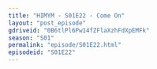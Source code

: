 ```yaml
---
title: "HIMYM - S01E22 - Come On"
layout: "post_episode"
gdriveid: "0B6tlPl6Pw14fZFlaXzhFdXpEMFk"
season: "S01"
permalink: "episode/S01E22.html"
episodeid: "S01E22"
---
```

